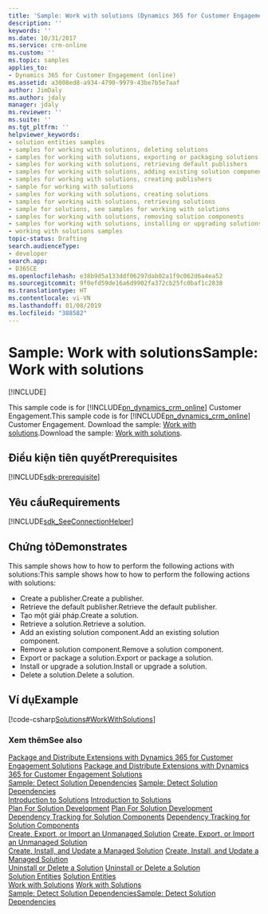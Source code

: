 ```yaml
---
title: 'Sample: Work with solutions (Dynamics 365 for Customer Engagement apps SDK)| MicrosoftDocs'
description: ''
keywords: ''
ms.date: 10/31/2017
ms.service: crm-online
ms.custom: ''
ms.topic: samples
applies_to:
- Dynamics 365 for Customer Engagement (online)
ms.assetid: a3008ed8-a934-4790-9979-43be7b5e7aaf
author: JimDaly
ms.author: jdaly
manager: jdaly
ms.reviewer: ''
ms.suite: ''
ms.tgt_pltfrm: ''
helpviewer_keywords:
- solution entities samples
- samples for working with solutions, deleting solutions
- samples for working with solutions, exporting or packaging solutions
- samples for working with solutions, retrieving default publishers
- samples for working with solutions, adding existing solution components
- samples for working with solutions, creating publishers
- sample for working with solutions
- samples for working with solutions, creating solutions
- samples for working with solutions, retrieving solutions
- sample for solutions, see samples for working with solutions
- samples for working with solutions, removing solution components
- samples for working with solutions, installing or upgrading solutions
- working with solutions samples
topic-status: Drafting
search.audienceType:
- developer
search.app:
- D365CE
ms.openlocfilehash: e38b9d5a133ddf06297dab02a1f9c062d6a4ea52
ms.sourcegitcommit: 9f0efd59de16a6d9902fa372cb25fc0baf1c2838
ms.translationtype: HT
ms.contentlocale: vi-VN
ms.lasthandoff: 01/08/2019
ms.locfileid: "388582"
---
```

# <a name="sample-work-with-solutions"></a><span data-ttu-id="78d07-102">Sample: Work with solutions</span><span class="sxs-lookup"><span data-stu-id="78d07-102">Sample: Work with solutions</span></span>

[!INCLUDE[](../includes/cc_applies_to_update_9_0_0.md)]

<span data-ttu-id="78d07-103">This sample code is for [!INCLUDE[pn_dynamics_crm_online](../includes/pn-dynamics-crm-online.md)] Customer Engagement.</span><span class="sxs-lookup"><span data-stu-id="78d07-103">This sample code is for [!INCLUDE[pn_dynamics_crm_online](../includes/pn-dynamics-crm-online.md)] Customer Engagement.</span></span> <span data-ttu-id="78d07-104">Download the sample: [Work with solutions](https://code.msdn.microsoft.com/Sample-Work-with-solutions-a496ee8f).</span><span class="sxs-lookup"><span data-stu-id="78d07-104">Download the sample: [Work with solutions](https://code.msdn.microsoft.com/Sample-Work-with-solutions-a496ee8f).</span></span>

## <a name="prerequisites"></a><span data-ttu-id="78d07-105">Điều kiện tiên quyết</span><span class="sxs-lookup"><span data-stu-id="78d07-105">Prerequisites</span></span>
[!INCLUDE[sdk-prerequisite](../includes/sdk-prerequisite.md)]
  
## <a name="requirements"></a><span data-ttu-id="78d07-106">Yêu cầu</span><span class="sxs-lookup"><span data-stu-id="78d07-106">Requirements</span></span>  
[!INCLUDE[sdk_SeeConnectionHelper](../includes/sdk-seeconnectionhelper.md)]
  
## <a name="demonstrates"></a><span data-ttu-id="78d07-107">Chứng tỏ</span><span class="sxs-lookup"><span data-stu-id="78d07-107">Demonstrates</span></span>  
 <span data-ttu-id="78d07-108">This sample shows how to how to perform the following actions with solutions:</span><span class="sxs-lookup"><span data-stu-id="78d07-108">This sample shows how to how to perform the following actions with solutions:</span></span>  
  
-   <span data-ttu-id="78d07-109">Create a publisher.</span><span class="sxs-lookup"><span data-stu-id="78d07-109">Create a publisher.</span></span>  
-   <span data-ttu-id="78d07-110">Retrieve the default publisher.</span><span class="sxs-lookup"><span data-stu-id="78d07-110">Retrieve the default publisher.</span></span>  
-   <span data-ttu-id="78d07-111">Tạo một giải pháp.</span><span class="sxs-lookup"><span data-stu-id="78d07-111">Create a solution.</span></span>  
-   <span data-ttu-id="78d07-112">Retrieve a solution.</span><span class="sxs-lookup"><span data-stu-id="78d07-112">Retrieve a solution.</span></span>  
-   <span data-ttu-id="78d07-113">Add an existing solution component.</span><span class="sxs-lookup"><span data-stu-id="78d07-113">Add an existing solution component.</span></span>  
-   <span data-ttu-id="78d07-114">Remove a solution component.</span><span class="sxs-lookup"><span data-stu-id="78d07-114">Remove a solution component.</span></span>  
-   <span data-ttu-id="78d07-115">Export or package a solution.</span><span class="sxs-lookup"><span data-stu-id="78d07-115">Export or package a solution.</span></span>  
-   <span data-ttu-id="78d07-116">Install or upgrade a solution.</span><span class="sxs-lookup"><span data-stu-id="78d07-116">Install or upgrade a solution.</span></span>  
-   <span data-ttu-id="78d07-117">Delete a solution.</span><span class="sxs-lookup"><span data-stu-id="78d07-117">Delete a solution.</span></span>  
  
## <a name="example"></a><span data-ttu-id="78d07-118">Ví dụ</span><span class="sxs-lookup"><span data-stu-id="78d07-118">Example</span></span>  
 [!code-csharp[Solutions#WorkWithSolutions](../snippets/csharp/CRMV8/solutions/cs/workwithsolutions.cs#workwithsolutions)]  
  
### <a name="see-also"></a><span data-ttu-id="78d07-119">Xem thêm</span><span class="sxs-lookup"><span data-stu-id="78d07-119">See also</span></span>  
 <span data-ttu-id="78d07-120">[Package and Distribute Extensions with Dynamics 365 for Customer Engagement Solutions](package-distribute-extensions-use-solutions.md) </span><span class="sxs-lookup"><span data-stu-id="78d07-120">[Package and Distribute Extensions with Dynamics 365 for Customer Engagement Solutions](package-distribute-extensions-use-solutions.md) </span></span>  
 <span data-ttu-id="78d07-121">[Sample: Detect Solution Dependencies](sample-detect-solution-dependencies.md) </span><span class="sxs-lookup"><span data-stu-id="78d07-121">[Sample: Detect Solution Dependencies](sample-detect-solution-dependencies.md) </span></span>  
 <span data-ttu-id="78d07-122">[Introduction to Solutions](introduction-solutions.md) </span><span class="sxs-lookup"><span data-stu-id="78d07-122">[Introduction to Solutions](introduction-solutions.md) </span></span>  
 <span data-ttu-id="78d07-123">[Plan For Solution Development](plan-solution-development.md) </span><span class="sxs-lookup"><span data-stu-id="78d07-123">[Plan For Solution Development](plan-solution-development.md) </span></span>  
 <span data-ttu-id="78d07-124">[Dependency Tracking for Solution Components](dependency-tracking-solution-components.md) </span><span class="sxs-lookup"><span data-stu-id="78d07-124">[Dependency Tracking for Solution Components](dependency-tracking-solution-components.md) </span></span>  
 <span data-ttu-id="78d07-125">[Create, Export, or Import an Unmanaged Solution](create-export-import-unmanaged-solution.md) </span><span class="sxs-lookup"><span data-stu-id="78d07-125">[Create, Export, or Import an Unmanaged Solution](create-export-import-unmanaged-solution.md) </span></span>  
 <span data-ttu-id="78d07-126">[Create, Install, and Update a Managed Solution](create-install-update-managed-solution.md) </span><span class="sxs-lookup"><span data-stu-id="78d07-126">[Create, Install, and Update a Managed Solution](create-install-update-managed-solution.md) </span></span>  
 <span data-ttu-id="78d07-127">[Uninstall or Delete a Solution](uninstall-delete-solution.md) </span><span class="sxs-lookup"><span data-stu-id="78d07-127">[Uninstall or Delete a Solution](uninstall-delete-solution.md) </span></span>  
 <span data-ttu-id="78d07-128">[Solution Entities](solution-entities.md) </span><span class="sxs-lookup"><span data-stu-id="78d07-128">[Solution Entities](solution-entities.md) </span></span>  
 <span data-ttu-id="78d07-129">[Work with Solutions](work-solutions.md) </span><span class="sxs-lookup"><span data-stu-id="78d07-129">[Work with Solutions](work-solutions.md) </span></span>  
 [<span data-ttu-id="78d07-130">Sample: Detect Solution Dependencies</span><span class="sxs-lookup"><span data-stu-id="78d07-130">Sample: Detect Solution Dependencies</span></span>](sample-detect-solution-dependencies.md)
